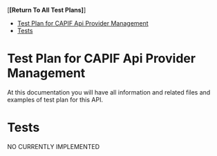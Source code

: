 [**[Return To All Test Plans]**]

- [Test Plan for CAPIF Api Provider Management](#test-plan-for-capif-api-provider-management)
- [Tests](#tests)



# Test Plan for CAPIF Api Provider Management
At this documentation you will have all information and related files and examples of test plan for this API.

# Tests
NO CURRENTLY IMPLEMENTED